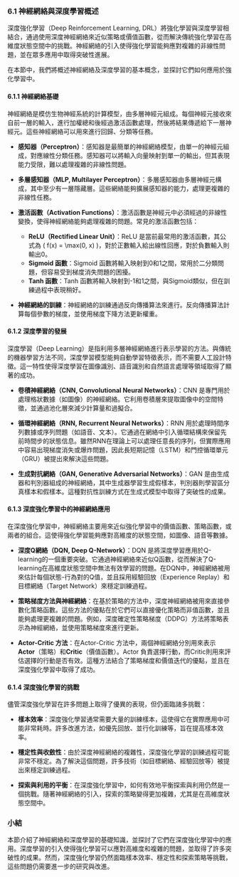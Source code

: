 ### 6.1 神經網絡與深度學習概述

深度強化學習（Deep Reinforcement Learning, DRL）將強化學習與深度學習相結合，通過使用深度神經網絡來近似策略或價值函數，從而解決傳統強化學習在高維度狀態空間中的挑戰。神經網絡的引入使得強化學習能夠應對複雜的非線性問題，並在眾多應用中取得突破性進展。

在本節中，我們將概述神經網絡及深度學習的基本概念，並探討它們如何應用於強化學習中。

#### 6.1.1 神經網絡基礎

神經網絡是模仿生物神經系統的計算模型，由多層神經元組成。每個神經元接收來自前一層的輸入，進行加權總和後經過激活函數處理，然後將結果傳遞給下一層神經元。這些神經網絡可以用來進行回歸、分類等任務。

- **感知器（Perceptron）**：感知器是最簡單的神經網絡模型，由單一的神經元組成，對應線性分類任務。感知器可以將輸入向量映射到單一的輸出，但其表現能力受限，難以處理複雜的非線性問題。
  
- **多層感知器（MLP, Multilayer Perceptron）**：多層感知器由多層神經元構成，其中至少有一層隱藏層。這些網絡能夠擴展感知器的能力，處理更複雜的非線性任務。

- **激活函數（Activation Functions）**：激活函數是神經元中必須經過的非線性變換，使得神經網絡能夠處理複雜的問題。常見的激活函數包括：
  - **ReLU（Rectified Linear Unit）**：ReLU 是當前最常用的激活函數，其公式為 \( f(x) = \max(0, x) \)，對於正數輸入給出線性回應，對於負數輸入則輸出0。
  - **Sigmoid 函數**：Sigmoid 函數將輸入映射到0和1之間，常用於二分類問題，但容易受到梯度消失問題的困擾。
  - **Tanh 函數**：Tanh 函數將輸入映射到-1和1之間，與Sigmoid類似，但在訓練過程中表現稍好。

- **神經網絡的訓練**：神經網絡的訓練通過反向傳播算法來進行。反向傳播算法計算每個參數的梯度，並使用梯度下降方法更新權重。

#### 6.1.2 深度學習的發展

深度學習（Deep Learning）是指利用多層神經網絡進行表示學習的方法。與傳統的機器學習方法不同，深度學習模型能夠自動學習特徵表示，而不需要人工設計特徵。這一特性使得深度學習在圖像識別、語音識別和自然語言處理等領域取得了顯著的成功。

- **卷積神經網絡（CNN, Convolutional Neural Networks）**：CNN 是專門用於處理格狀數據（如圖像）的神經網絡。它利用卷積層來提取圖像中的空間特徵，並通過池化層來減少計算量和過擬合。
  
- **循環神經網絡（RNN, Recurrent Neural Networks）**：RNN 用於處理時間序列數據或序列問題（如語音、文本）。它通過在網絡中引入循環結構來保留先前時間步的狀態信息。雖然RNN在理論上可以處理任意長的序列，但實際應用中容易出現梯度消失或爆炸問題，因此長短期記憶（LSTM）和門控循環單元（GRU）被提出來解決這些問題。

- **生成對抗網絡（GAN, Generative Adversarial Networks）**：GAN 是由生成器和判別器組成的神經網絡，其中生成器學習生成假樣本，判別器則學習區分真樣本和假樣本。這種對抗性訓練方式在生成式模型中取得了突破性的成果。

#### 6.1.3 深度強化學習中的神經網絡應用

在深度強化學習中，神經網絡主要用來近似強化學習中的價值函數、策略函數，或兩者的組合。這使得強化學習能夠應對高維度的狀態空間，如圖像、語音等數據。

- **深度Q網絡（DQN, Deep Q-Network）**：DQN 是將深度學習應用於Q-learning的一個重要突破。它通過神經網絡來近似Q函數，從而解決了Q-learning在高維度狀態空間中無法有效學習的問題。在DQN中，神經網絡被用來估計每個狀態-行為對的Q值，並且採用經驗回放（Experience Replay）和目標網絡（Target Network）來穩定訓練過程。

- **策略梯度方法與神經網絡**：在基於策略的方法中，深度神經網絡被用來直接參數化策略函數。這些方法的優點在於它們可以直接優化策略而非值函數，並且能夠處理更複雜的問題。例如，深度確定性策略梯度（DDPG）方法將策略表示為神經網絡，並使用策略梯度來進行更新。

- **Actor-Critic 方法**：在Actor-Critic 方法中，兩個神經網絡分別用來表示**Actor**（策略）和**Critic**（價值函數）。Actor 負責選擇行動，而Critic則用來評估選擇的行動是否有效。這種方法結合了策略梯度和價值迭代的優點，並且在深度強化學習中取得了成功。

#### 6.1.4 深度強化學習的挑戰

儘管深度強化學習在許多問題上取得了優異的表現，但仍面臨諸多挑戰：

- **樣本效率**：深度強化學習通常需要大量的訓練樣本，這使得它在實際應用中可能非常耗時。許多改進方法，如優先回放、並行化訓練等，旨在提高樣本效率。
  
- **穩定性與收斂性**：由於深度神經網絡的複雜性，深度強化學習的訓練過程可能非常不穩定。為了解決這個問題，許多技術（如目標網絡、經驗回放等）被提出來穩定訓練過程。

- **探索與利用的平衡**：在深度強化學習中，如何有效地平衡探索與利用仍然是一個挑戰。隨著神經網絡的引入，探索的策略變得更加複雜，尤其是在高維度狀態空間中。

### 小結

本節介紹了神經網絡和深度學習的基礎知識，並探討了它們在深度強化學習中的應用。深度學習的引入使得強化學習可以應對高維度和複雜的問題，並取得了許多突破性的成果。然而，深度強化學習仍然面臨樣本效率、穩定性和探索策略等挑戰，這些問題仍需要進一步的研究與改進。
